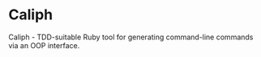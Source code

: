 Caliph
======

Caliph - TDD-suitable Ruby tool for generating command-line commands via an OOP interface.   
